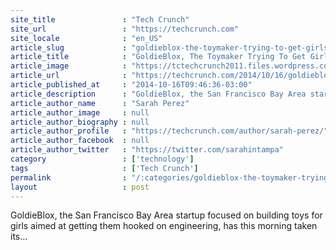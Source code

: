 ```yaml
---
site_title               : "Tech Crunch"
site_url                 : "https://techcrunch.com"
site_locale              : "en_US"
article_slug             : "goldieblox-the-toymaker-trying-to-get-girls-hooked-on-engineering-goes-digital-with-new-ios-app"
article_title            : "GoldieBlox, The Toymaker Trying To Get Girls Hooked On Engineering, Goes Digital With New iOS App"
article_image            : "https://tctechcrunch2011.files.wordpress.com/2014/10/screen-shot-2014-10-16-at-12-44-50-pm.png?w=764&h=400&crop=1"
article_url              : "https://techcrunch.com/2014/10/16/goldieblox-the-toymaker-trying-to-get-girls-hooked-on-engineering-goes-digital-with-new-ios-app/"
article_published_at     : "2014-10-16T09:46:36-03:00"
article_description      : "GoldieBlox, the San Francisco Bay Area startup focused on building toys for girls aimed at getting them hooked on engineering, has this morning taken its..."
article_author_name      : "Sarah Perez"
article_author_image     : null
article_author_biography : null
article_author_profile   : "https://techcrunch.com/author/sarah-perez/"
article_author_facebook  : null
article_author_twitter   : "https://twitter.com/sarahintampa"
category                 : ['technology']
tags                     : ['Tech Crunch']
permalink                : "/:categories/goldieblox-the-toymaker-trying-to-get-girls-hooked-on-engineering-goes-digital-with-new-ios-app/"
layout                   : post
---
```


GoldieBlox, the San Francisco Bay Area startup focused on building toys for girls aimed at getting them hooked on engineering, has this morning taken its...
